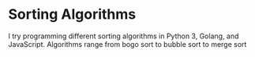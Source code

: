 # Sorting Algorithms #
I try programming different sorting algorithms in Python 3, Golang, and JavaScript. Algorithms range from bogo sort to bubble sort to merge sort
